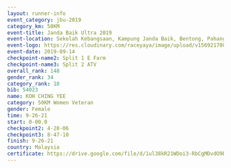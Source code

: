 ```yaml
---
layout: runner-info 
event_category: jbu-2019 
category_km: 50KM 
event-title: Janda Baik Ultra 2019
event-location: Sekolah Kebangsaan, Kampung Janda Baik, Bentong, Pahang, Malaysia 
event-logo: https://res.cloudinary.com/raceyaya/image/upload/v1569217009/logo/janda-baik_vch1pc.jpg 
event-date: 2019-09-14 
checkpoint-name2: Split 1 E Farm 
checkpoint-name3: Split 2 ATV 
overall_rank: 148
gender_rank: 34
category_rank: 18
bib: 54023
name: KOH CHING YEE
category: 50KM Women Veteran
gender: Female
time: 9-26-21
start: 0-00.0
checkpoint2: 4-28-06
checkpoint3: 8-47-10
finish: 9-26-21
country: Malaysia
certificate: https://drive.google.com/file/d/1ul38kR21WDoi3-RbCgMDvdO9Bb9ErVme/view?usp=sharing
---
```

